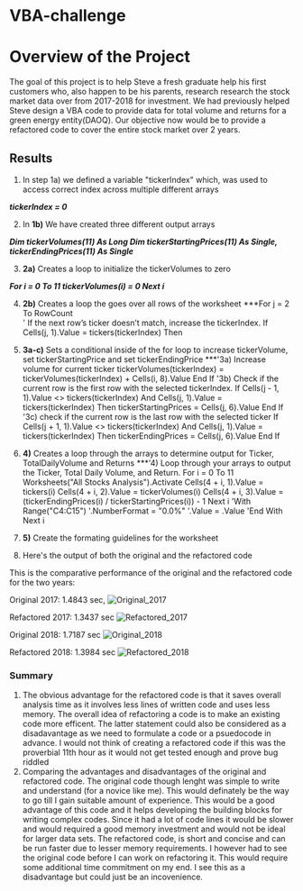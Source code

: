 # VBA-challenge
# Overview of the Project

The goal of this project is to help Steve a fresh graduate help his first customers who, also happen to be his parents, research research the stock market data over from 2017-2018 for investment. 
We had previously helped Steve design a VBA code to provide data for total volume and returns for a green energy entity(DAOQ). Our objective now would be to provide a refactored code to cover the entire stock market over 2 years.

## Results

1. In step 1a) we defined a variable "tickerIndex" which, was used to access correct index across multiple different arrays

***tickerIndex = 0***

2. In **1b)** We have created three different output arrays

***Dim tickerVolumes(11) As Long
    Dim tickerStartingPrices(11) As Single, tickerEndingPrices(11) As Single***
    
3. **2a)** Creates a loop to initialize the tickerVolumes to zero

***For i = 0 To 11
       tickerVolumes(i) = 0 
       Next i***
       
4. **2b)** Creates a loop the goes over all rows of the worksheet
***For j = 2 To RowCount      
           ' If the next row’s ticker doesn’t match, increase the tickerIndex.
           If Cells(j, 1).Value = tickers(tickerIndex) Then
              
5. **3a-c)** Sets a conditional inside of the for loop to increase tickerVolume, set tickerStartingPrice and set tickerEndingPrice
***'3a) Increase volume for current ticker
              tickerVolumes(tickerIndex) = tickerVolumes(tickerIndex) + Cells(i, 8).Value
           End If
    '3b) Check if the current row is the first row with the selected tickerIndex.
           If Cells(j - 1, 1).Value <> tickers(tickerIndex) And Cells(j, 1).Value = tickers(tickerIndex) Then
               tickerStartingPrices = Cells(j, 6).Value
           End If
        '3c) check if the current row is the last row with the selected ticker
           If Cells(j + 1, 1).Value <> tickers(tickerIndex) And Cells(j, 1).Value = tickers(tickerIndex) Then
               tickerEndingPrices = Cells(j, 6).Value
           End If
6. **4)** Creates a loop through the arrays to determine output for Ticker, TotalDailyVolume and Returns
***'4) Loop through your arrays to output the Ticker, Total Daily Volume, and Return.
            For i = 0 To 11
           Worksheets("All Stocks Analysis").Activate 
           Cells(4 + i, 1).Value = tickers(i)
           Cells(4 + i, 2).Value = tickerVolumes(i)
           Cells(4 + i, 3).Value = (tickerEndingPrices(i) / tickerStartingPrices(i)) - 1 
           Next i
            'With Range("C4:C15")
                        '.NumberFormat = "0.0%"
                        '.Value = .Value
            'End With
   Next i
7. **5)** Create the formating guidelines for the worksheet

8. Here's the output of both the original and the refactored code


This is the comparative performance of the original and the refactored code for the two years:


Original 2017: 1.4843 sec, 
![Original_2017](https://user-images.githubusercontent.com/107159218/175424214-5d56694c-df9e-42a8-8e24-b044b87a07d1.JPG)

Refactored 2017: 1.3437 sec
![Refactored_2017](https://user-images.githubusercontent.com/107159218/175424228-57796fa6-dc00-4ce4-9dd1-71ed723ef993.JPG)

Original 2018: 1.7187 sec
![Original_2018](https://user-images.githubusercontent.com/107159218/175424245-0a4ffc00-7d90-4598-97ff-1f88e2cf7faf.JPG)
 
 Refactored 2018: 1.3984 sec 
![Refactored_2018](https://user-images.githubusercontent.com/107159218/175424255-ad330050-13ac-4d59-873a-a088da240984.JPG)

### Summary
1.  The obvious advantage for the refactored code is that it saves overall analysis time as it involves less lines of written code and uses less memory. The overall idea of refactoring a code is to make an existing code more efficent. The latter statement could also be considered as a disadavantage as we need to formulate a code or a psuedocode in advance. I would not think of creating a refactored code if this was the proverbial 11th hour as it would not get tested enough and prove bug riddled
2. Comparing the advantages and disadvantages of the original and refactored code. 
    The original code though lenght was simple to write and understand (for a novice like me). This would definately be the way to go till I gain suitable amount of experience. This would be a good advantage of this code and it helps developing the building blocks for writing complex codes. Since it had a lot of code lines it would be slower and would required a good memory investment and would not be ideal for larger data sets. 
    The refactored code, is short and concise and can be run faster due to lesser memory requirements. I however had to see the original code before I can work on refactoring it. This would require some additional time commitment on my end. I see this as a disadvantage but could just be an incovenience. 



